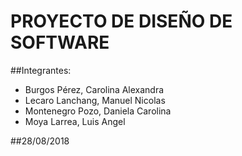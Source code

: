 # PROYECTO DE DISEÑO DE SOFTWARE

##Integrantes:

- Burgos Pérez, Carolina Alexandra
- Lecaro Lanchang, Manuel Nicolas
- Montenegro Pozo, Daniela Carolina
- Moya Larrea, Luis Angel

##28/08/2018
